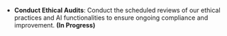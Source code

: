 - **Conduct Ethical Audits**: Conduct the scheduled reviews of our ethical practices and AI functionalities to ensure ongoing compliance and improvement. **(In Progress)**